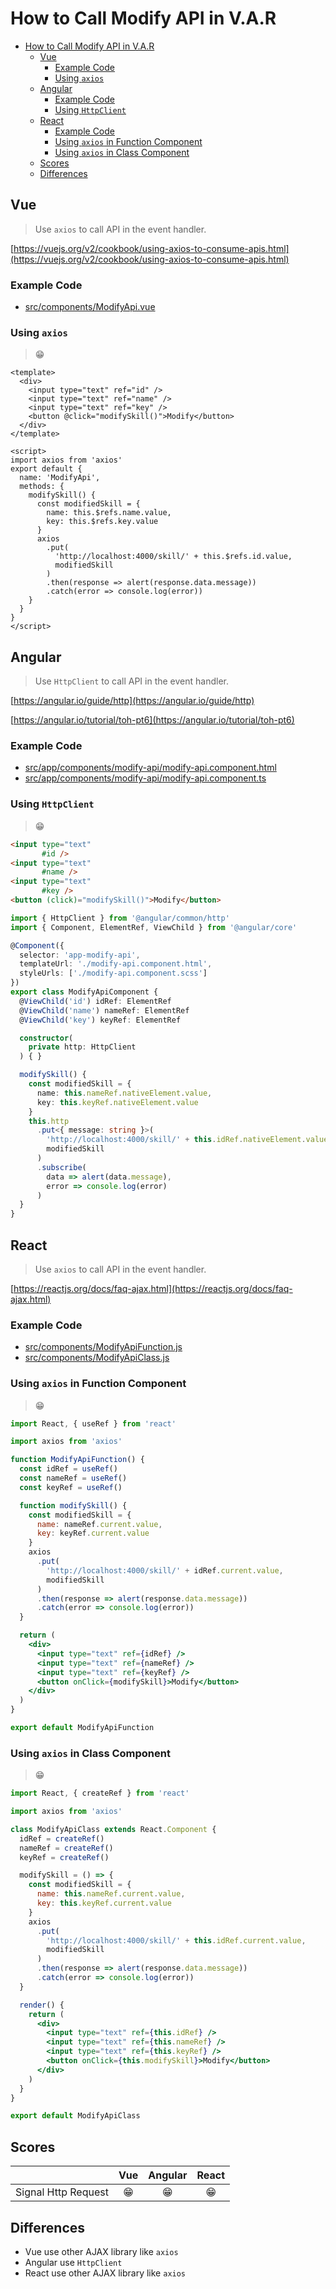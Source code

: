 # How to Call Modify API in V.A.R

- [How to Call Modify API in V.A.R](#how-to-call-modify-api-in-var)
  - [Vue](#vue)
    - [Example Code](#example-code)
    - [Using `axios`](#using-axios)
  - [Angular](#angular)
    - [Example Code](#example-code-1)
    - [Using `HttpClient`](#using-httpclient)
  - [React](#react)
    - [Example Code](#example-code-2)
    - [Using `axios` in Function Component](#using-axios-in-function-component)
    - [Using `axios` in Class Component](#using-axios-in-class-component)
  - [Scores](#scores)
  - [Differences](#differences)

## Vue

> Use `axios` to call API in the event handler.

[https://vuejs.org/v2/cookbook/using-axios-to-consume-apis.html](https://vuejs.org/v2/cookbook/using-axios-to-consume-apis.html)

### Example Code
- [src/components/ModifyApi.vue](../../examples/var-vue/src/components/ModifyApi.vue)

### Using `axios`
> 😁

```vue
<template>
  <div>
    <input type="text" ref="id" />
    <input type="text" ref="name" />
    <input type="text" ref="key" />
    <button @click="modifySkill()">Modify</button>
  </div>
</template>

<script>
import axios from 'axios'
export default {
  name: 'ModifyApi',
  methods: {
    modifySkill() {
      const modifiedSkill = {
        name: this.$refs.name.value,
        key: this.$refs.key.value
      }
      axios
        .put(
          'http://localhost:4000/skill/' + this.$refs.id.value,
          modifiedSkill
        )
        .then(response => alert(response.data.message))
        .catch(error => console.log(error))
    }
  }
}
</script>
```

## Angular

> Use `HttpClient` to call API in the event handler.

[https://angular.io/guide/http](https://angular.io/guide/http)

[https://angular.io/tutorial/toh-pt6](https://angular.io/tutorial/toh-pt6)

### Example Code
- [src/app/components/modify-api/modify-api.component.html](../../examples/var-angular/src/app/components/modify-api/modify-api.component.html)
- [src/app/components/modify-api/modify-api.component.ts](../../examples/var-angular/src/app/components/modify-api/modify-api.component.ts)

### Using `HttpClient`
> 😁

```html
<input type="text"
       #id />
<input type="text"
       #name />
<input type="text"
       #key />
<button (click)="modifySkill()">Modify</button>
```

```ts
import { HttpClient } from '@angular/common/http'
import { Component, ElementRef, ViewChild } from '@angular/core'

@Component({
  selector: 'app-modify-api',
  templateUrl: './modify-api.component.html',
  styleUrls: ['./modify-api.component.scss']
})
export class ModifyApiComponent {
  @ViewChild('id') idRef: ElementRef
  @ViewChild('name') nameRef: ElementRef
  @ViewChild('key') keyRef: ElementRef

  constructor(
    private http: HttpClient
  ) { }

  modifySkill() {
    const modifiedSkill = {
      name: this.nameRef.nativeElement.value,
      key: this.keyRef.nativeElement.value
    }
    this.http
      .put<{ message: string }>(
        'http://localhost:4000/skill/' + this.idRef.nativeElement.value,
        modifiedSkill
      )
      .subscribe(
        data => alert(data.message),
        error => console.log(error)
      )
  }
}
```

## React

> Use `axios` to call API in the event handler.

[https://reactjs.org/docs/faq-ajax.html](https://reactjs.org/docs/faq-ajax.html)

### Example Code
- [src/components/ModifyApiFunction.js](../../examples/var-react/src/components/ModifyApiFunction.js)
- [src/components/ModifyApiClass.js](../../examples/var-react/src/components/ModifyApiClass.js)

### Using `axios` in Function Component
> 😁

```jsx
import React, { useRef } from 'react'

import axios from 'axios'

function ModifyApiFunction() {
  const idRef = useRef()
  const nameRef = useRef()
  const keyRef = useRef()

  function modifySkill() {
    const modifiedSkill = {
      name: nameRef.current.value,
      key: keyRef.current.value
    }
    axios
      .put(
        'http://localhost:4000/skill/' + idRef.current.value,
        modifiedSkill
      )
      .then(response => alert(response.data.message))
      .catch(error => console.log(error))
  }

  return (
    <div>
      <input type="text" ref={idRef} />
      <input type="text" ref={nameRef} />
      <input type="text" ref={keyRef} />
      <button onClick={modifySkill}>Modify</button>
    </div>
  )
}

export default ModifyApiFunction
```

### Using `axios` in Class Component
> 😁

```jsx
import React, { createRef } from 'react'

import axios from 'axios'

class ModifyApiClass extends React.Component {
  idRef = createRef()
  nameRef = createRef()
  keyRef = createRef()

  modifySkill = () => {
    const modifiedSkill = {
      name: this.nameRef.current.value,
      key: this.keyRef.current.value
    }
    axios
      .put(
        'http://localhost:4000/skill/' + this.idRef.current.value,
        modifiedSkill
      )
      .then(response => alert(response.data.message))
      .catch(error => console.log(error))
  }

  render() {
    return (
      <div>
        <input type="text" ref={this.idRef} />
        <input type="text" ref={this.nameRef} />
        <input type="text" ref={this.keyRef} />
        <button onClick={this.modifySkill}>Modify</button>
      </div>
    )
  }
}

export default ModifyApiClass
```

## Scores
|                     |  Vue  | Angular | React |
| :------------------ | :---: | :-----: | :---: |
| Signal Http Request |  😁   |   😁    |  😁   |

## Differences
- Vue use other AJAX library like `axios`
- Angular use `HttpClient`
- React use other AJAX library like `axios`
